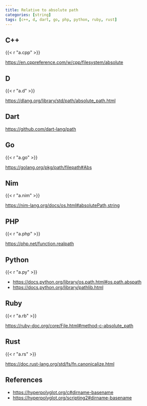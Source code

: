 ```yaml
---
title: Relative to absolute path
categories: [string]
tags: [c++, d, dart, go, php, python, ruby, rust]
---
```


## C++

{{< r "a.cpp" >}}

<https://en.cppreference.com/w/cpp/filesystem/absolute>

## D

{{< r "a.d" >}}

<https://dlang.org/library/std/path/absolute_path.html>

## Dart

<https://github.com/dart-lang/path>

## Go

{{< r "a.go" >}}

<https://golang.org/pkg/path/filepath#Abs>

## Nim

{{< r "a.nim" >}}

<https://nim-lang.org/docs/os.html#absolutePath,string>

## PHP

{{< r "a.php" >}}

<https://php.net/function.realpath>

## Python

{{< r "a.py" >}}

- <https://docs.python.org/library/os.path.html#os.path.abspath>
- <https://docs.python.org/library/pathlib.html>

## Ruby

{{< r "a.rb" >}}

<https://ruby-doc.org/core/File.html#method-c-absolute_path>

## Rust

{{< r "a.rs" >}}

<https://doc.rust-lang.org/std/fs/fn.canonicalize.html>

## References

- <https://hyperpolyglot.org/c#dirname-basename>
- <https://hyperpolyglot.org/scripting2#dirname-basename>
